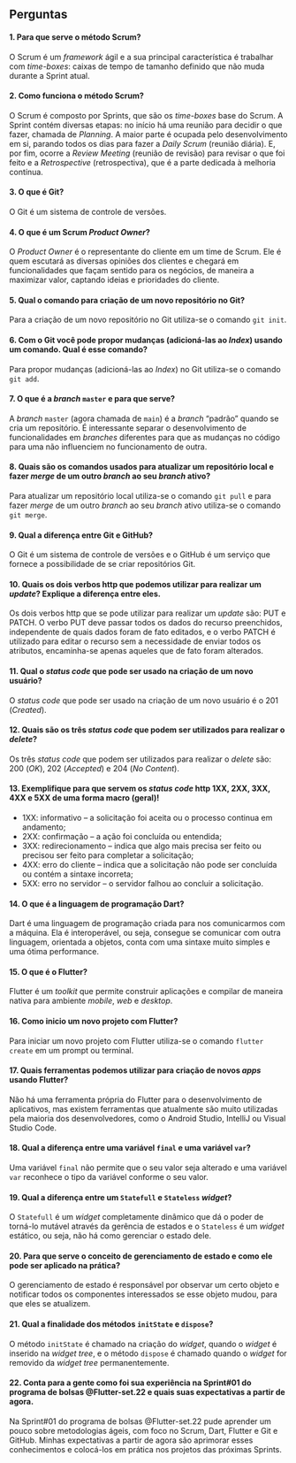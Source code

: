 ## Perguntas

#### 1.	Para que serve o método Scrum?

O Scrum é um *framework* ágil e a sua principal característica é trabalhar com *time-boxes*: caixas de tempo de tamanho definido que não muda durante a Sprint atual.

#### 2.	Como funciona o método Scrum?

O Scrum é composto por Sprints, que são os *time-boxes* base do Scrum. A Sprint contém diversas etapas: no início há uma reunião para decidir o que fazer, chamada de *Planning*. A maior parte é ocupada pelo desenvolvimento em si, parando todos os dias para fazer a *Daily Scrum* (reunião diária). E, por fim, ocorre a *Review Meeting* (reunião de revisão) para revisar o que foi feito e a *Retrospective* (retrospectiva), que é a parte dedicada à melhoria contínua.

#### 3.	O que é Git?

O Git é um sistema de controle de versões.

#### 4.	O que é um Scrum *Product Owner*? 

O *Product Owner* é o representante do cliente em um time de Scrum. Ele é quem escutará as diversas opiniões dos clientes e chegará em funcionalidades que façam sentido para os negócios, de maneira a maximizar valor, captando ideias e prioridades do cliente.

#### 5.	Qual o comando para criação de um novo repositório no Git?

Para a criação de um novo repositório no Git utiliza-se o comando `git init`.

#### 6.	Com o Git você pode propor mudanças (adicioná-las ao *Index*) usando um comando. Qual é esse comando?

Para propor mudanças (adicioná-las ao *Index*) no Git utiliza-se o comando `git add`.

#### 7.	O que é a *branch* `master` e para que serve?

A *branch* `master` (agora chamada de `main`) é a *branch* “padrão” quando se cria um repositório. É interessante separar o desenvolvimento de funcionalidades em *branches* diferentes para que as mudanças no código para uma não influenciem no funcionamento de outra.

#### 8.	Quais são os comandos usados para atualizar um repositório local e fazer *merge* de um outro *branch* ao seu *branch* ativo?

Para atualizar um repositório local utiliza-se o comando `git pull` e para fazer *merge* de um outro *branch* ao seu *branch* ativo utiliza-se o comando `git merge`.

#### 9.	Qual a diferença entre Git e GitHub?

O Git é um sistema de controle de versões e o GitHub é um serviço que fornece a possibilidade de se criar repositórios Git.

#### 10. Quais os dois verbos http que podemos utilizar para realizar um *update*? Explique a diferença entre eles.

Os dois verbos http que se pode utilizar para realizar um *update* são: PUT e PATCH. O verbo PUT deve passar todos os dados do recurso preenchidos, independente de quais dados foram de fato editados, e o verbo PATCH é utilizado para editar o recurso sem a necessidade de enviar todos os atributos, encaminha-se apenas aqueles que de fato foram alterados.

#### 11. Qual o *status code* que pode ser usado na criação de um novo usuário?

O *status code* que pode ser usado na criação de um novo usuário é o 201 (*Created*).

#### 12. Quais são os três *status code* que podem ser utilizados para realizar o *delete*?

Os três *status code* que podem ser utilizados para realizar o *delete* são: 200 (*OK*), 202 (*Accepted*) e 204 (*No Content*).

#### 13. Exemplifique para que servem os *status code* http 1XX, 2XX, 3XX, 4XX e 5XX de uma forma macro (geral)!

* 1XX: informativo – a solicitação foi aceita ou o processo continua em andamento;
* 2XX: confirmação – a ação foi concluída ou entendida;
* 3XX: redirecionamento – indica que algo mais precisa ser feito ou precisou ser feito para completar a solicitação;
* 4XX: erro do cliente – indica que a solicitação não pode ser concluída ou contém a sintaxe incorreta;
* 5XX: erro no servidor – o servidor falhou ao concluir a solicitação.

#### 14. O que é a linguagem de programação Dart?

Dart é uma linguagem de programação criada para nos comunicarmos com a máquina. Ela é interoperável, ou seja, consegue se comunicar com outra linguagem, orientada a objetos, conta com uma sintaxe muito simples e uma ótima performance.

#### 15. O que é o Flutter?

Flutter é um *toolkit* que permite construir aplicações e compilar de maneira nativa para ambiente *mobile*, *web* e *desktop*.

#### 16. Como inicio um novo projeto com Flutter?

Para iniciar um novo projeto com Flutter utiliza-se o comando `flutter create` em um prompt ou terminal.

#### 17. Quais ferramentas podemos utilizar para criação de novos *apps* usando Flutter?

Não há uma ferramenta própria do Flutter para o desenvolvimento de aplicativos, mas existem ferramentas que atualmente são muito utilizadas pela maioria dos desenvolvedores, como o Android Studio, IntelliJ ou Visual Studio Code.

#### 18. Qual a diferença entre uma variável `final` e uma variável `var`?

Uma variável `final` não permite que o seu valor seja alterado e uma variável `var` reconhece o tipo da variável conforme o seu valor.

#### 19. Qual a diferença entre um `Statefull` e `Stateless` *widget*?

O `Statefull` é um *widget* completamente dinâmico que dá o poder de torná-lo mutável através da gerência de estados e o `Stateless` é um *widget* estático, ou seja, não há como gerenciar o estado dele.

#### 20. Para que serve o conceito de gerenciamento de estado e como ele pode ser aplicado na prática?

O gerenciamento de estado é responsável por observar um certo objeto e notificar todos os componentes interessados se esse objeto mudou, para que eles se atualizem.

#### 21. Qual a finalidade dos métodos `initState` e `dispose`?

O método `initState` é chamado na criação do *widget*, quando o *widget* é inserido na *widget tree*, e o método `dispose` é chamado quando o *widget* for removido da *widget tree* permanentemente.

#### 22. Conta para a gente como foi sua experiência na Sprint#01 do programa de bolsas @Flutter-set.22 e quais suas expectativas a partir de agora.

Na Sprint#01 do programa de bolsas @Flutter-set.22 pude aprender um pouco sobre metodologias ágeis, com foco no Scrum, Dart, Flutter e Git e GitHub. Minhas expectativas a partir de agora são aprimorar esses conhecimentos e colocá-los em prática nos projetos das próximas Sprints.